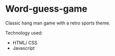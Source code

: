# Word-guess-game
Classic hang man game with a retro sports theme.

Technology used:
- HTML/ CSS
- Javascript
